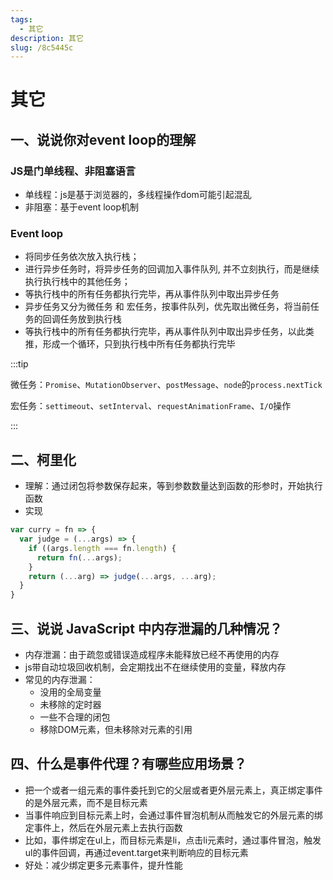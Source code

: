 ```yaml
---
tags: 
  - 其它
description: 其它
slug: /8c5445c
---
```


# 其它

## 一、说说你对event loop的理解

### JS是门单线程、非阻塞语言

- 单线程：js是基于浏览器的，多线程操作dom可能引起混乱
- 非阻塞：基于event loop机制
  
### Event loop

- 将同步任务依次放入执行栈；
- 进行异步任务时，将异步任务的回调加入事件队列, 并不立刻执行，而是继续执行执行栈中的其他任务；
- 等执行栈中的所有任务都执行完毕，再从事件队列中取出异步任务
- 异步任务又分为微任务 和 宏任务，按事件队列，优先取出微任务，将当前任务的回调任务放到执行栈
- 等执行栈中的所有任务都执行完毕，再从事件队列中取出异步任务，以此类推，形成一个循环，只到执行栈中所有任务都执行完毕

:::tip

微任务：`Promise`、`MutationObserver`、`postMessage`、`node`的`process.nextTick`

宏任务：`settimeout`、`setInterval`、`requestAnimationFrame`、`I/O`操作

:::

## 二、柯里化

- 理解：通过闭包将参数保存起来，等到参数数量达到函数的形参时，开始执行函数
- 实现

```js
var curry = fn => {
  var judge = (...args) => {
    if ((args.length === fn.length) {
      return fn(...args);
    }
    return (...arg) => judge(...args, ...arg);
  }
}
```

## 三、说说 JavaScript 中内存泄漏的几种情况？

- 内存泄漏：由于疏忽或错误造成程序未能释放已经不再使用的内存
- js带自动垃圾回收机制，会定期找出不在继续使用的变量，释放内存
- 常见的内存泄漏：
  - 没用的全局变量
  - 未移除的定时器
  - 一些不合理的闭包
  - 移除DOM元素，但未移除对元素的引用

## 四、什么是事件代理？有哪些应用场景？

- 把一个或者一组元素的事件委托到它的父层或者更外层元素上，真正绑定事件的是外层元素，而不是目标元素
- 当事件响应到目标元素上时，会通过事件冒泡机制从而触发它的外层元素的绑定事件上，然后在外层元素上去执行函数
- 比如，事件绑定在ul上，而目标元素是li，点击li元素时，通过事件冒泡，触发ul的事件回调，再通过event.target来判断响应的目标元素
- 好处：减少绑定更多元素事件，提升性能
